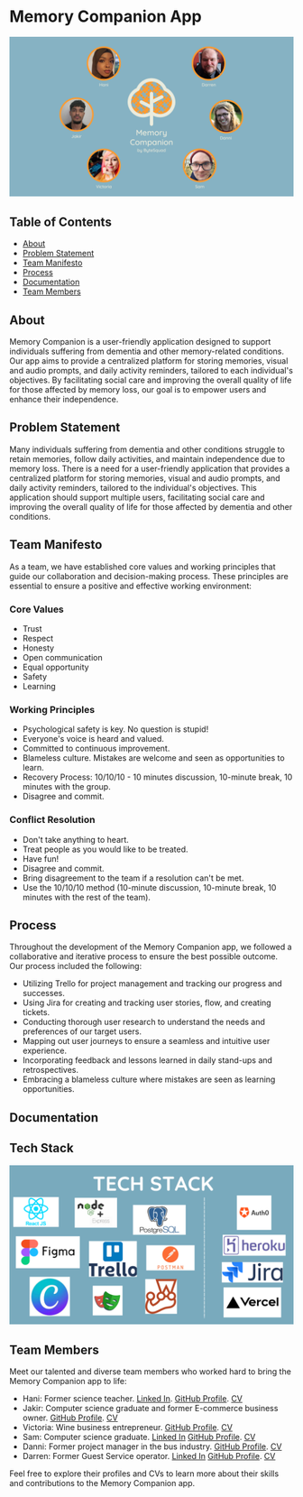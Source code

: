 # Memory Companion App


![Team Logo](teamlogo.png)



## Table of Contents

- [About](#about)
- [Problem Statement](#problem-statement)
- [Team Manifesto](#team-manifesto)
- [Process](#process)
- [Documentation](#documentation)
- [Team Members](#team-members)

## About

Memory Companion is a user-friendly application designed to support individuals suffering from dementia and other memory-related conditions. Our app aims to provide a centralized platform for storing memories, visual and audio prompts, and daily activity reminders, tailored to each individual's objectives. By facilitating social care and improving the overall quality of life for those affected by memory loss, our goal is to empower users and enhance their independence.

## Problem Statement

Many individuals suffering from dementia and other conditions struggle to retain memories, follow daily activities, and maintain independence due to memory loss. There is a need for a user-friendly application that provides a centralized platform for storing memories, visual and audio prompts, and daily activity reminders, tailored to the individual's objectives. This application should support multiple users, facilitating social care and improving the overall quality of life for those affected by dementia and other conditions.

## Team Manifesto

As a team, we have established core values and working principles that guide our collaboration and decision-making process. These principles are essential to ensure a positive and effective working environment:

### Core Values

- Trust
- Respect
- Honesty
- Open communication
- Equal opportunity
- Safety
- Learning

### Working Principles

- Psychological safety is key. No question is stupid!
- Everyone's voice is heard and valued.
- Committed to continuous improvement.
- Blameless culture. Mistakes are welcome and seen as opportunities to learn.
- Recovery Process: 10/10/10 - 10 minutes discussion, 10-minute break, 10 minutes with the group.
- Disagree and commit.

### Conflict Resolution

- Don't take anything to heart.
- Treat people as you would like to be treated.
- Have fun!
- Disagree and commit.
- Bring disagreement to the team if a resolution can't be met.
- Use the 10/10/10 method (10-minute discussion, 10-minute break, 10 minutes with the rest of the team).

## Process

Throughout the development of the Memory Companion app, we followed a collaborative and iterative process to ensure the best possible outcome. Our process included the following:

- Utilizing Trello for project management and tracking our progress and successes.
- Using Jira for creating and tracking user stories, flow, and creating tickets.
- Conducting thorough user research to understand the needs and preferences of our target users.
- Mapping out user journeys to ensure a seamless and intuitive user experience.
- Incorporating feedback and lessons learned in daily stand-ups and retrospectives.
- Embracing a blameless culture where mistakes are seen as learning opportunities.

## Documentation
## Tech Stack

![Team Tech Stack](team-tech-stack.png)

## Team Members

Meet our talented and diverse team members who worked hard to bring the Memory Companion app to life:

- Hani: Former science teacher. [Linked In](https://www.linkedin.com/in/hani-abdi-hassan-84762a271/). [GitHub Profile](https://github.com/RHani24). [CV](file:///C:/Users/M-abd/Downloads/Rahma_Hani%20Abdi%20Hassan_Resume_19-05-2023-17-14-24.pdf)
- Jakir: Computer science graduate and former E-commerce business owner. [GitHub Profile](https://github.com/jakir-github). [CV](jakir_cv.pdf)
- Victoria: Wine business entrepreneur. [GitHub Profile](https://github.com/victoria-github). [CV](victoria_cv.pdf)
- Sam: Computer science graduate. [Linked In](https://www.linkedin.com/in/sambaldwin1/) [GitHub Profile](https://github.com/SBaldwin-Git). [CV](https://flowcv.com/resume/iflo58kcar)
- Danni: Former project manager in the bus industry. [GitHub Profile](https://github.com/danni-github). [CV](danni_cv.pdf)
- Darren: Former Guest Service operator. [Linked In](https://www.linkedin.com/in/d-p-broomhall-ffx4shb19/) [GitHub Profile](https://github.com/Darren-p-b). [CV](https://flowcv.com/resume/m8oodqobun)

Feel free to explore their profiles and CVs to learn more about their skills and contributions to the Memory Companion app.



